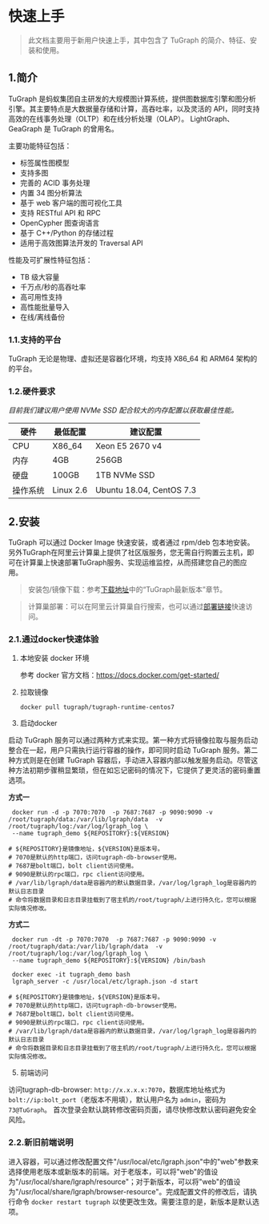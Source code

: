 # 快速上手

> 此文档主要用于新用户快速上手，其中包含了 TuGraph 的简介、特征、安装和使用。

## 1.简介

TuGraph 是蚂蚁集团自主研发的大规模图计算系统，提供图数据库引擎和图分析引擎。其主要特点是大数据量存储和计算，高吞吐率，以及灵活的 API，同时支持高效的在线事务处理（OLTP）和在线分析处理（OLAP）。 LightGraph、GeaGraph 是 TuGraph 的曾用名。

主要功能特征包括：

- 标签属性图模型
- 支持多图
- 完善的 ACID 事务处理
- 内置 34 图分析算法
- 基于 web 客户端的图可视化工具
- 支持 RESTful API 和 RPC
- OpenCypher 图查询语言
- 基于 C++/Python 的存储过程
- 适用于高效图算法开发的 Traversal API

性能及可扩展性特征包括：

- TB 级大容量
- 千万点/秒的高吞吐率
- 高可用性支持
- 高性能批量导入
- 在线/离线备份


### 1.1.支持的平台

TuGraph 无论是物理、虚拟还是容器化环境，均支持 X86_64 和 ARM64 架构的的平台。

### 1.2.硬件要求

_目前我们建议用户使用 NVMe SSD 配合较大的内存配置以获取最佳性能。_

| 硬件   | 最低配置      | 建议配置                     |
|------|-----------|--------------------------|
| CPU  | X86_64    | Xeon E5 2670 v4          |
| 内存   | 4GB       | 256GB                    |
| 硬盘   | 100GB     | 1TB NVMe SSD             |
| 操作系统 | Linux 2.6 | Ubuntu 18.04, CentOS 7.3 |

## 2.安装

TuGraph 可以通过 Docker Image 快速安装，或者通过 rpm/deb 包本地安装。另外TuGraph在阿里云计算巢上提供了社区版服务，您无需自行购置云主机，即可在计算巢上快速部署TuGraph服务、实现运维监控，从而搭建您自己的图应用。

> 安装包/镜像下载：参考[下载地址](../1.guide.md)中的“TuGraph最新版本”章节。

> 计算巢部署：可以在阿里云计算巢自行搜索，也可以通过[部署链接]( ../5.installation&running/5.cloud-deployment.md )快速访问。

### 2.1.通过docker快速体验

1. 本地安装 docker 环境

   参考 docker 官方文档：https://docs.docker.com/get-started/

2. 拉取镜像
   ```shell
   docker pull tugraph/tugraph-runtime-centos7
   ```

3. 启动docker

启动 TuGraph 服务可以通过两种方式来实现。第一种方式将镜像拉取与服务启动整合在一起，用户只需执行运行容器的操作，即可同时启动 TuGraph 服务。第二种方式则是在创建 TuGraph 容器后，手动进入容器内部以触发服务启动。尽管这种方法初期步骤稍显繁琐，但在如忘记密码的情况下，它提供了更灵活的密码重置选项。

**方式一**

   ```shell
    docker run -d -p 7070:7070  -p 7687:7687 -p 9090:9090 -v /root/tugraph/data:/var/lib/lgraph/data  -v /root/tugraph/log:/var/log/lgraph_log \
    --name tugraph_demo ${REPOSITORY}:${VERSION}
   
   # ${REPOSITORY}是镜像地址，${VERSION}是版本号。
   # 7070是默认的http端口，访问tugraph-db-browser使用。   
   # 7687是bolt端口，bolt client访问使用。
   # 9090是默认的rpc端口，rpc client访问使用。
   # /var/lib/lgraph/data是容器内的默认数据目录，/var/log/lgraph_log是容器内的默认日志目录
   # 命令将数据目录和日志目录挂载到了宿主机的/root/tugraph/上进行持久化，您可以根据实际情况修改。
   ```

**方式二**

   ```shell
    docker run -dt -p 7070:7070  -p 7687:7687 -p 9090:9090 -v /root/tugraph/data:/var/lib/lgraph/data  -v /root/tugraph/log:/var/log/lgraph_log \
    --name tugraph_demo ${REPOSITORY}:${VERSION} /bin/bash
    
    docker exec -it tugraph_demo bash
    lgraph_server -c /usr/local/etc/lgraph.json -d start
    
   # ${REPOSITORY}是镜像地址，${VERSION}是版本号。
   # 7070是默认的http端口，访问tugraph-db-browser使用。   
   # 7687是bolt端口，bolt client访问使用。
   # 9090是默认的rpc端口，rpc client访问使用。
   # /var/lib/lgraph/data是容器内的默认数据目录，/var/log/lgraph_log是容器内的默认日志目录
   # 命令将数据目录和日志目录挂载到了宿主机的/root/tugraph/上进行持久化，您可以根据实际情况修改。
   ```

5. 前端访问

访问tugraph-db-browser: `http://x.x.x.x:7070`，数据库地址格式为 `bolt://ip:bolt_port`（老版本不用填），默认用户名为 `admin`，密码为 `73@TuGraph`。
首次登录会默认跳转修改密码页面，请尽快修改默认密码避免安全风险。   

### 2.2.新旧前端说明
进入容器，可以通过修改配置文件"/usr/local/etc/lgraph.json"中的"web"参数来选择使用老版本或新版本的前端。对于老版本，可以将"web"的值设为"/usr/local/share/lgraph/resource"；对于新版本，可以将"web"的值设为"/usr/local/share/lgraph/browser-resource"。完成配置文件的修改后，请执行命令 `docker restart tugraph` 以使更改生效。需要注意的是，新版本是默认选项。

